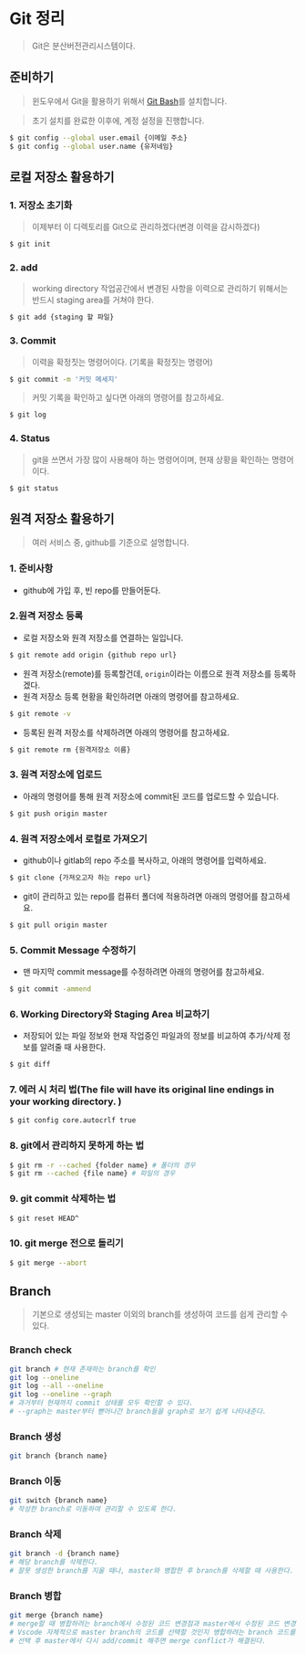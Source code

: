 # Git 정리

> Git은 분산버전관리시스템이다.

## 준비하기

> 윈도우에서 Git을 활용하기 위해서 [Git Bash](https://git-scm.com/)를 설치합니다. 

> 초기 설치를 완료한 이후에, 계정 설정을 진행합니다.

```sh
$ git config --global user.email {이메일 주소}
$ git config --global user.name {유저네임}
```

## 로컬 저장소 활용하기

### 1. 저장소 초기화

> 이제부터 이 디렉토리를 Git으로 관리하겠다(변경 이력을 감시하겠다)

```sh
$ git init
```

### 2. add

> working directory 작업공간에서 변경된 사항을 이력으로 관리하기 위해서는 반드시 staging area를 거쳐야 한다.

```sh
$ git add {staging 할 파일}
```

### 3. Commit

> 이력을 확정짓는 명령어이다. (기록을 확정짓는 명령어)

```sh
$ git commit -m '커밋 메세지'
```

> 커밋 기록을 확인하고 싶다면 아래의 명령어를 참고하세요.

```sh
$ git log
```

### 4. Status

> git을 쓰면서 가장 많이 사용해야 하는 명령어이며, 현재 상황을 확인하는 명령어이다.

```sh
$ git status
```

## 원격 저장소 활용하기

> 여러 서비스 중, github를 기준으로 설명합니다. 

### 1. 준비사항

- github에 가입 후, 빈 repo를 만들어둔다.



### 2.원격 저장소 등록

- 로컬 저장소와 원격 저장소를 연결하는 일입니다.

```sh
$ git remote add origin {github repo url}
```

- 원격 저장소(remote)를 등록할건데, `origin`이라는 이름으로 원격 저장소를 등록하겠다. 
- 원격 저장소 등록 현황을 확인하려면 아래의 명령어를 참고하세요.

```sh
$ git remote -v
```

- 등록된 원격 저장소를 삭제하려면 아래의 명령어를 참고하세요.

```sh
$ git remote rm {원격저장소 이름}
```



### 3. 원격 저장소에 업로드

- 아래의 명령어를 통해 원격 저장소에 commit된 코드를 업로드할 수 있습니다.

```sh
$ git push origin master
```



### 4. 원격 저장소에서 로컬로 가져오기

- github이나 gitlab의 repo 주소를 복사하고, 아래의 명령어를 입력하세요.

```sh
$ git clone {가져오고자 하는 repo url}
```

- git이 관리하고 있는 repo를 컴퓨터 폴더에 적용하려면 아래의 명령어를 참고하세요.

```sh
$ git pull origin master
```



### 5. Commit Message 수정하기

- 맨 마지막 commit message를 수정하려면 아래의 명령어를 참고하세요.

```bash
$ git commit -ammend
```



### 6. Working Directory와 Staging Area 비교하기

- 저장되어 있는 파일 정보와 현재 작업중인 파일과의 정보를 비교하여 추가/삭제 정보를 알려줄 때 사용한다.

```bash
$ git diff
```



### 7. 에러 시 처리 법(**The file will have its original line endings in your working directory.** )

```bash
$ git config core.autocrlf true
```



### 8. git에서 관리하지 못하게 하는 법

```bash
$ git rm -r --cached {folder name} # 폴더의 경우
$ git rm --cached {file name} # 파일의 경우
```



### 9. git commit 삭제하는 법

```bash
$ git reset HEAD^
```



### 10. git merge 전으로 돌리기

```bash
$ git merge --abort
```



## Branch

> 기본으로 생성되는 master 이외의 branch를 생성하여 코드를 쉽게 관리할 수 있다.



### Branch check

```bash
git branch # 현재 존재하는 branch를 확인
git log --oneline
git log --all --oneline 
git log --oneline --graph
# 과거부터 현재까지 commit 상태를 모두 확인할 수 있다.
# --graph는 master부터 뻗어나간 branch들을 graph로 보기 쉽게 나타내준다.
```



### Branch 생성

```bash
git branch {branch name}
```



### Branch 이동

```bash
git switch {branch name}
# 작성한 branch로 이동하여 관리할 수 있도록 한다.
```



### Branch 삭제

```bash
git branch -d {branch name}
# 해당 branch를 삭제한다.
# 잘못 생성한 branch를 지울 때나, master와 병합한 후 branch를 삭제할 때 사용한다.
```



### Branch 병합

```bash
git merge {branch name}
# merge할 때 병합하려는 branch에서 수정된 코드 변경점과 master에서 수정된 코드 변경점에 동일한 부분이 있으면 Merge Conflict가 생긴다.
# Vscode 자체적으로 master branch의 코드를 선택할 것인지 병합하려는 branch 코드를 선택할 것인지 지원해준다.
# 선택 후 master에서 다시 add/commit 해주면 merge conflict가 해결된다.
```



